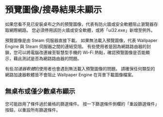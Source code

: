# 預覽圖像/搜尋結果未顯示

如果您看不見已安裝桌布之外的預覽圖像，代表有防火牆或安全軟體阻止瀏覽器存取網際網路。 您必須停用該防火牆或安全軟體，或將「ui32.exe」新增至例外。

預覽圖像是由 Steam 伺服器直接下載。 如果無法載入預覽圖像，代表 Wallpaper Engine 與 Steam 伺服器之間的連結受阻。 有些使用者是因為網路路由器的封鎖，您可以將電腦改連線至智慧型手機的 Wi-Fi 熱點，確認預覽圖像是否能顯示，藉此測試是否為網路路由器的問題。

有些*加速器軟體*的使用者也會遇到無法載入預覽圖像的問題。 請確保任何類型的網路加速器軟體皆不會阻止 Wallpaper Engine 在背景下載圖像檔案。

## 無桌布或僅少數桌布顯示

您可能啟用了條件過於嚴格的篩選條件。 按一下篩選條件側欄的「重設篩選條件」按鈕，以重設所有篩選條件。